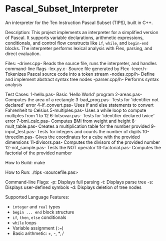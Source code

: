 # Pascal_Subset_Interpreter
An interpreter for the Ten Instruction Pascal Subset (TIPS), built in C++.

Description:
This project implements an interpreter for a simplified version of Pascal. It supports variable declarations, arithmetic expressions, conditionals, and control flow constructs like `if`, `while`, and `begin-end` blocks. The interpreter performs lexical analysis with Flex, parsing, and direct evaluation.

Files:
-driver.cpp- Reads the source file, runs the interpreter, and handles command-line flags
-lex.yy.c- Source file generated by Flex
-lexer.h- Tokenizes Pascal source code into a token stream
-nodes.cpp/h- Define and implement abstract syntax tree nodes
-parser.cpp/h- Performs syntax analysis

Test Cases:
1-hello.pas- Basic 'Hello World' program
2-areas.pas- Computes the area of a rectangle
3-bad_prog.pas- Tests for 'identifier not declared' error
4-if_convert.pas- Uses if and else statements to convert Fahrenheit to Celsius
5-multiples.pas- Uses a while loop to compute multiples from 1 to 12
6-lotsovar.pas- Tests for 'identifier declared twice' error
7-bmi_calc.pas- Computes BMI from weight and height
8-mult_table.pas- Creates a multiplication table for the number provided
9-input_test.pas- Tests for integers and counts the number of digiits
10-threedim.pas- Gives the coordinates for a cube with the provided dimensions
11-divisors.pas- Computes the divisors of the provided number
12-not_sample.pas- Tests the NOT operator
13-factorial.pas- Computes the factorial of the provided number

How to Build:
make

How to Run:
./tips <sourcefile.pas>

Command-line Flags:
-p: Displays full parsing
-t: Displays parse tree
-s: Displays user-defined symbols
-d: Displays deletion of tree nodes

Supported Language Features:
- `integer` and `real` types
- `begin ... end` block structure
- `if`, `then`, `else` conditionals
- `while` loops
- Variable assignment (`:=`)
- Basic arithmetic: +, -, *, /
